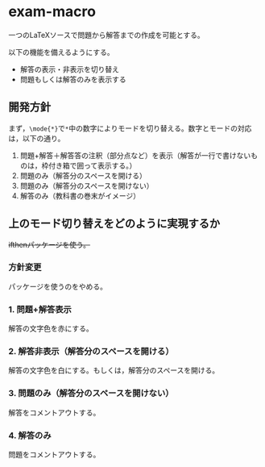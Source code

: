 # exam-macro
一つのLaTeXソースで問題から解答までの作成を可能とする。

以下の機能を備えるようにする。
* 解答の表示・非表示を切り替え
* 問題もしくは解答のみを表示する

## 開発方針
まず，`\mode{*}`で`*`中の数字によりモードを切り替える。数字とモードの対応は，以下の通り。
1. 問題+解答＋解答答の注釈（部分点など）を表示（解答が一行で書けないものは，枠付き箱で囲って表示する。）
2. 問題のみ（解答分のスペースを開ける）
3. 問題のみ（解答分のスペースを開けない）
4. 解答のみ（教科書の巻末がイメージ）

## 上のモード切り替えをどのように実現するか
~~ifthenパッケージを使う。~~ 

### 方針変更
パッケージを使うのをやめる。
### 1. 問題+解答**表示**
解答の文字色を赤にする。
### 2. 解答**非表示**（解答分のスペースを開ける）
解答の文字色を白にする。もしくは，解答分のスペースを開ける。
### 3. 問題のみ（解答分のスペースを開けない）
解答をコメントアウトする。
### 4. 解答のみ
問題をコメントアウトする。

